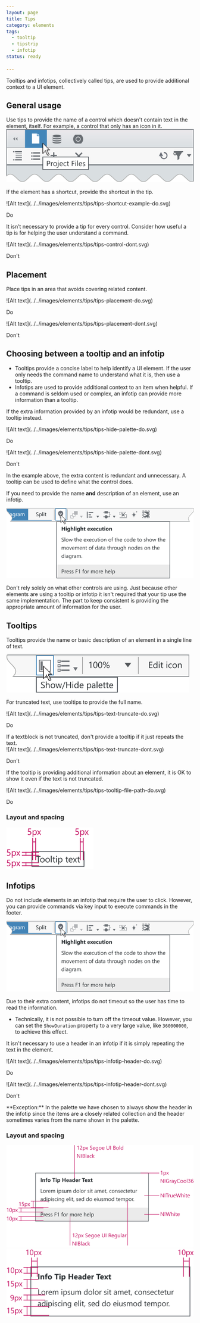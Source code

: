 ```yaml
---
layout: page
title: Tips
category: elements
tags:
  - tooltip
  - tipstrip
  - infotip
status: ready

---
```

Tooltips and infotips, collectively called tips, are used to provide additional context to a UI element.

## General usage
Use tips to provide the name of a control which doesn't contain text in the element, itself. For example, a control that only has an icon in it.  
![Alt text](../../images/elements/tips/tips-example-tooltip.svg)


If the element has a shortcut, provide the shortcut in the tip.
<div class="do" markdown="1">
![Alt text](../../images/elements/tips/tips-shortcut-example-do.svg)  

Do
</div>

It isn’t necessary to provide a tip for every control. Consider how useful a tip is for helping the user understand a command.
<div class="dont" markdown="1">
![Alt text](../../images/elements/tips/tips-control-dont.svg)  

Don't
</div>

## Placement
Place tips in an area that avoids covering related content.  
<div class="do" markdown="1">
![Alt text](../../images/elements/tips/tips-placement-do.svg)  

Do
</div>
<div class="dont" markdown="1">
![Alt text](../../images/elements/tips/tips-placement-dont.svg)  

Don't
</div>

## Choosing between a tooltip and an infotip
- Tooltips provide a concise label to help identify a UI element. If the user only needs the command name to understand what it is, then use a tooltip.
- Infotips are used to provide additional context to an item when helpful. If a command is seldom used or complex, an infotip can provide more information than a tooltip.

If the extra information provided by an infotip would be redundant, use a tooltip instead.

<div class="do" markdown="1">
![Alt text](../../images/elements/tips/tips-hide-palette-do.svg)  

Do
</div>
<div class="dont" markdown="1">
![Alt text](../../images/elements/tips/tips-hide-palette-dont.svg)  

Don't
</div>
In the example above, the extra content is redundant and unnecessary. A tooltip can be used to define what the control does.


If you need to provide the name **and** description of an element, use an infotip.
  
![Alt text](../../images/elements/tips/tips-highlight-execution.svg)

Don't rely solely on what other controls are using. Just because other elements are using a tooltip or infotip it isn't required that your tip use the same implementation. The part to keep consistent is providing the appropriate amount of information for the user.



## Tooltips
Tooltips provide the name or basic description of an element in a single line of text.

![Alt text](../../images/elements/tips/tips-hide-palette-do.svg)  


For truncated text, use tooltips to provide the full name.  
<div class="do" markdown="1">
![Alt text](../../images/elements/tips/tips-text-truncate-do.svg)  

Do
</div>
If a textblock is not truncated, don't provide a tooltip if it just repeats the text.  
<div class="dont" markdown="1">
![Alt text](../../images/elements/tips/tips-text-truncate-dont.svg)  

Don't
</div>


If the tooltip is providing additional information about an element, it is OK to show it even if the text is not truncated.  
<div class="do" markdown="1">
![Alt text](../../images/elements/tips/tips-tooltip-file-path-do.svg)  

Do
</div>

### Layout and spacing
![Alt text](../../images/elements/tips/tips-visual-spec-tooltip.svg)  


## Infotips
Do not include elements in an infotip that require the user to click. However, you can provide commands via key input to execute commands in the footer.

![Alt text](../../images/elements/tips/tips-highlight-execution.svg)

Due to their extra content, infotips do not timeout so the user has time to read the information.
  - Technically, it is not possible to turn off the timeout value. However, you can set the `ShowDuration` property to a very large value, like `360000000`, to achieve this effect.

It isn't necessary to use a header in an infotip if it is simply repeating the text in the element. 
<div class="do" markdown="1">
![Alt text](../../images/elements/tips/tips-infotip-header-do.svg)  

Do
</div>
<div class="dont" markdown="1">
![Alt text](../../images/elements/tips/tips-infotip-header-dont.svg)  

Don't
</div>
**Exception:** In the palette we have chosen to always show the header in the infotip since the items are a closely related collection and the header sometimes varies from the name shown in the palette.

### Layout and spacing
![Alt text](../../images/elements/tips/tips-visual-spec-infotip-footer.svg)     
![Alt text](../../images/elements/tips/tips-visual-spec-infotip-no-footer.svg)  

